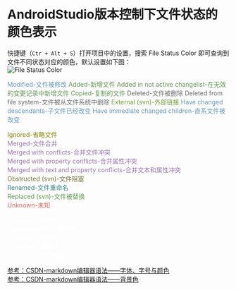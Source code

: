 # AndroidStudio版本控制下文件状态的颜色表示

快捷键（`Ctr + Alt + S`）打开项目中的设置，搜索 File Status Color 即可查询到文件不同状态对应的颜色，默认设置如下图：  
![File Status Color](https://github.com/RamboTong/MobileDevelopment/blob/master/05Git%20%26%20SVN管理项目/pic/file_status_color.png)

<tr bgcolor=#000000>
<font color=#6897BB>Modified-文件被修改</font>    
<font color=#629755>Added-新增文件</font>  
<font color=#629755>Added in not active changelist-在无效的变更记录中新增文件</font>  
<font color=#629755>Copied-复制的文件</font>  
<font color=#6C6C6C>Deleted-文件被删除</font>  
<font color=#6C6C6C>Deleted from file system-文件被从文件系统中删除</font>  
<font color=#72A038>External (svn)-外部链接</font>  
<font color=#6897BB>Have changed descendants-子文件已经改变</font>  
<font color=#6897BB>Have immediate changed children-直系文件被改变</font>  

<font color=#848504>Ignored-省略文件</font>  
<font color=#9876AA>Merged-文件合并</font>  
<font color=#9876AA>Merged with conflicts-合并文件冲突</font>  
<font color=#9876AA>Merged with property conflicts-合并属性冲突</font>  
<font color=#9876AA>Merged with text and property conflicts-合并文本和属性冲突</font>  
<font color=#727238>Obstructed (svn)-文件阻塞</font>    
<font color=#3A8484>Renamed-文件重命名</font>      
<font color=#629755>Replaced (svn)-文件被替换</font>  
<font color=#D1675A>Unknown-未知</font> 


<font color=#FFFFFF>Obsolete-无效文件</font>  
<font color=#FFFFFF>Suppressed-文件被修改</font>   
<font color=#FFFFFF>Switched-被切换的文件</font>   
<font color=#FFFFFF>Up to date-最新的</font>   
<font color=#FFFFFF>Hijacked-文件被修改</font>  
</tr>
 

[参考：CSDN-markdown编辑器语法——字体、字号与颜色](https://blog.csdn.net/testcs_dn/article/details/45719357/)  
[参考：CSDN-markdown编辑器语法——背景色](https://blog.csdn.net/testcs_dn/article/details/45766819)